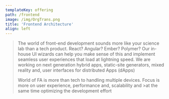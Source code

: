 ```yaml
---
templateKey: offering
path: /frontend
image: /img/OrgTrans.png
title: 'Frontend Architecture'
align: left
---
```

>The world of front-end development sounds more like your science lab than a tech product. React? Angular? Ember? Polymer? Our in-house UI wizards can help you make sense of this and implement seamless user experiences that load at lightning speed. We are working on next generation hybrid apps, static-site generators, mixed reality and, user interfaces for distributed Apps (dApps)
>
>
>World of FA is more than tech to handling multiple devices. Focus is more on user experience, performance and, scalability and >at the same time optimizing the development effort
